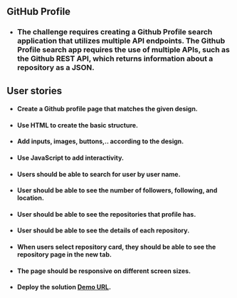 ## GitHub Profile
- ### The challenge requires creating a Github Profile search application that utilizes multiple API endpoints. The Github Profile search app requires the use of multiple APIs, such as the Github REST API, which returns information about a repository as a JSON.

## User stories
- #### Create a Github profile page that matches the given design.

- #### Use HTML to create the basic structure.

- #### Add inputs, images, buttons,.. according to the design.

- #### Use JavaScript to add interactivity.

- #### Users should be able to search for user by user name.

- #### User should be able to see the number of followers, following, and location.

- #### User should be able to see the repositories that profile has.

- #### User should be able to see the details of each repository.

- #### When users select repository card, they should be able to see the repository page in the new tab.

- #### The page should be responsive on different screen sizes.

- #### Deploy the solution [Demo URL](https://george-antwan-github-profile.vercel.app/).